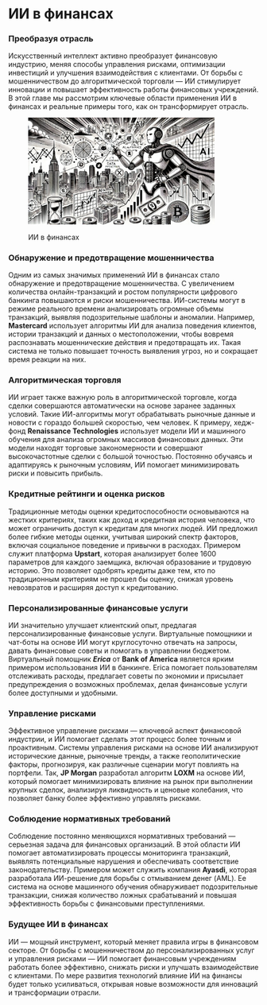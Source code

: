 # ИИ в финансах

### Преобразуя отрасль

Искусственный интеллект активно преобразует финансовую индустрию, меняя способы управления рисками, оптимизации инвестиций и улучшения взаимодействия с клиентами. От борьбы с мошенничеством до алгоритмической торговли — ИИ стимулирует инновации и повышает эффективность работы финансовых учреждений. В этой главе мы рассмотрим ключевые области применения ИИ в финансах и реальные примеры того, как он трансформирует отрасль.

<div align="left">

<figure><img src="../../.gitbook/assets/image (1) (1) (1) (1) (1) (1) (1) (1) (1).png" alt="" width="375"><figcaption><p>ИИ в финансах</p></figcaption></figure>

</div>

### Обнаружение и предотвращение мошенничества

Одним из самых значимых применений ИИ в финансах стало обнаружение и предотвращение мошенничества. С увеличением количества онлайн-транзакций и ростом популярности цифрового банкинга повышаются и риски мошенничества. ИИ-системы могут в режиме реального времени анализировать огромные объемы транзакций, выявляя подозрительные шаблоны и аномалии. Например, **Mastercard** использует алгоритмы ИИ для анализа поведения клиентов, истории транзакций и данных о местоположении, чтобы вовремя распознавать мошеннические действия и предотвращать их. Такая система не только повышает точность выявления угроз, но и сокращает время реакции на них.

### Алгоритмическая торговля

ИИ играет также важную роль в алгоритмической торговле, когда сделки совершаются автоматически на основе заранее заданных условий. Такие ИИ-алгоритмы могут обрабатывать рыночные данные и новости с гораздо большей скоростью, чем человек. К примеру, хедж-фонд **Renaissance Technologies** использует модели ИИ и машинного обучения для анализа огромных массивов финансовых данных. Эти модели находят торговые закономерности и совершают высокочастотные сделки с большой точностью. Постоянно обучаясь и адаптируясь к рыночным условиям, ИИ помогает минимизировать риски и повысить прибыль.

### Кредитные рейтинги и оценка рисков

Традиционные методы оценки кредитоспособности основываются на жестких критериях, таких как доход и кредитная история человека, что может ограничить доступ к кредитам для многих людей. ИИ предложил более гибкие методы оценки, учитывая широкий спектр факторов, включая социальное поведение и привычки в расходах. Примером служит платформа **Upstart**, которая анализирует более 1600 параметров для каждого заемщика, включая образование и трудовую историю. Это позволяет одобрять кредиты даже тем, кто по традиционным критериям не прошел бы оценку, снижая уровень невозвратов и расширяя доступ к кредитованию.

### Персонализированные финансовые услуги

ИИ значительно улучшает клиентский опыт, предлагая персонализированные финансовые услуги. Виртуальные помощники и чат-боты на основе ИИ могут круглосуточно отвечать на запросы, давать финансовые советы и помогать в управлении бюджетом. Виртуальный помощник _**Erica**_ от **Bank of America** является ярким примером использования ИИ в банкинге. Erica помогает пользователям отслеживать расходы, предлагает советы по экономии и присылает предупреждения о возможных проблемах, делая финансовые услуги более доступными и удобными.

### Управление рисками

Эффективное управление рисками — ключевой аспект финансовой индустрии, и ИИ помогает сделать этот процесс более точным и проактивным. Системы управления рисками на основе ИИ анализируют исторические данные, рыночные тренды, а также геополитические факторы, прогнозируя, как различные сценарии могут повлиять на портфели. Так, **JP Morgan** разработал алгоритм **LOXM** на основе ИИ, который помогает минимизировать влияние на рынок при выполнении крупных сделок, анализируя ликвидность и ценовые колебания, что позволяет банку более эффективно управлять рисками.

### Соблюдение нормативных требований

Соблюдение постоянно меняющихся нормативных требований — серьезная задача для финансовых организаций. В этой области ИИ помогает автоматизировать процессы мониторинга транзакций, выявлять потенциальные нарушения и обеспечивать соответствие законодательству. Примером может служить компания **Ayasdi**, которая разработала ИИ-решение для борьбы с отмыванием денег (AML). Ее система на основе машинного обучения обнаруживает подозрительные транзакции, снижая количество ложных срабатываний и повышая эффективность борьбы с финансовыми преступлениями.

### Будущее ИИ в финансах

ИИ — мощный инструмент, который меняет правила игры в финансовом секторе. От борьбы с мошенничеством до персонализированных услуг и управления рисками — ИИ помогает финансовым учреждениям работать более эффективно, снижать риски и улучшать взаимодействие с клиентами. По мере развития технологий влияние ИИ на финансы будет только усиливаться, открывая новые возможности для инноваций и трансформации отрасли.

